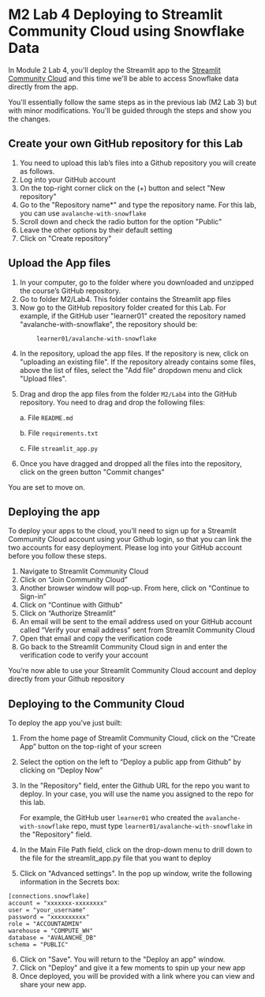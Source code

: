 # M2 Lab 4 Deploying to Streamlit Community Cloud using Snowflake Data

In Module 2 Lab 4, you'll deploy the Streamlit app to the [Streamlit Community Cloud](https://streamlit.io/cloud) and this time we'll be able to access Snowflake data directly from the app. 

You'll essentially follow the same steps as in the previous lab (M2 Lab 3) but with minor modifications. You'll be guided through the steps and show you the changes.

## Create your own GitHub repository for this Lab
1. You need to upload this lab’s files into a Github repository you will create as follows.
2. Log into your GitHub account
3. On the top-right corner click on the (+) button and select "New repository"
4. Go to the "Repository name*" and type the repository name. For this lab, you can use `avalanche-with-snowflake`
5. Scroll down and check the radio button for the option "Public"
6. Leave the other options by their default setting
7. Click on "Create repository"

## Upload the App files
1. In your computer, go to the folder where you downloaded and unzipped the course’s GitHub repository. 
2. Go to folder M2/Lab4. This folder contains the Streamlit app files
3. Now go to the GitHub repository folder created for this Lab. For example, if the GitHub user "learner01" created the repository named "avalanche-with-snowflake", the repository should be:
```
  		learner01/avalanche-with-snowflake
```
4. In the repository, upload the app files. If the repository is new, click on "uploading an existing file". If the repository already contains some files, above the list of files, select the "Add file" dropdown menu and click "Upload files".
5. Drag and drop the app files from the folder ```M2/Lab4``` into the GitHub repository. You need to drag and drop the following files:
   
    a. File ```README.md```

    b. File ```requirements.txt```

    c. File ```streamlit_app.py```


6. Once you have dragged and dropped all the files into the repository, click on the green button "Commit changes"

You are set to move on.

## Deploying the app
To deploy your apps to the cloud, you’ll need to sign up for a Streamlit Community Cloud account using your Github login, so that you can link the two accounts for easy deployment. Please log into your GitHub account before you follow these steps.

1. Navigate to Streamlit Community Cloud
2. Click on “Join Community Cloud”
3. Another browser window will pop-up. From here, click on “Continue to Sign-in”
4. Click on “Continue with Github”
5. Click on “Authorize Streamlit”
6. An email will be sent to the email address used on your GitHub account called “Verify your email address” sent from Streamlit Community Cloud
7. Open that email and copy the verification code
8. Go back to the Streamlit Community Cloud sign in and enter the verification code to verify your account

You’re now able to use your Streamlit Community Cloud account and deploy directly from your Github repository

## Deploying to the Community Cloud
To deploy the app you’ve just built:

1. From the home page of Streamlit Community Cloud, click on the “Create App” button on the top-right of your screen
2. Select the option on the left to “Deploy a public app from Github” by clicking on “Deploy Now”
3. In the "Repository" field, enter the Github URL for the repo you want to deploy. In your case, you will use the name you assigned to the repo for this lab.

    For example, the GitHub user `learner01` who created the `avalanche-with-snowflake` repo, must type `learner01/avalanche-with-snowflake` in the "Repository" field.

4. In the Main File Path field, click on the drop-down menu to drill down to the file for the streamlit_app.py file that you want to deploy
5. Click on "Advanced settings". In the pop up window, write the following information in the Secrets box:
```   
[connections.snowflake]
account = "xxxxxxx-xxxxxxxx"
user = "your_username"
password = "xxxxxxxxxx"
role = "ACCOUNTADMIN"
warehouse = "COMPUTE_WH"
database = "AVALANCHE_DB"
schema = "PUBLIC"
```
6. Click on "Save". You will return to the "Deploy an app" window.
7. Click on "Deploy" and give it a few moments to spin up your new app
8. Once deployed, you will be provided with a link where you can view and share your new app.
